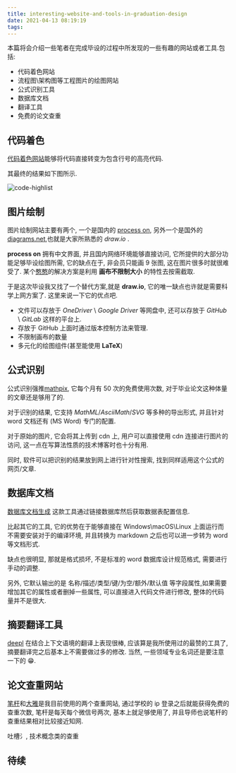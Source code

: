 ```yaml
---
title: interesting-website-and-tools-in-graduation-design
date: 2021-04-13 08:19:19
tags:
---
```


本篇将会介绍一些笔者在完成毕设的过程中所发现的一些有趣的网站或者工具.包括:

- 代码着色网站
- 流程图\架构图等工程图片的绘图网站
- 公式识别工具
- 数据库文档
- 翻译工具
- 免费的论文查重

<!-- more -->

## 代码着色

[代码着色网站](https://highlightcode.com/)能够将代码直接转变为包含行号的高亮代码.

其最终的结果如下图所示.

![code-highlist](https://harumona-blog.oss-cn-beijing.aliyuncs.com/new_articles/code-highlight-website.png)

## 图片绘制

图片绘制网站主要有两个, 一个是国内的 [process on](https://www.processon.com/), 另外一个是国外的[diagrams.net](https://app.diagrams.net/),也就是大家所熟悉的 _draw.io_ .

**process on** 拥有中文界面, 并且国内网络环境能够直接访问, 它所提供的大部分功能足够毕设绘图所需, 它的缺点在于, 非会员只能画 9 张图, 这在图片很多时就很难受了. 某个[憨憨](https://space.bilibili.com/167679424/)的解决方案是利用 **画布不限制大小** 的特性去按需截取.

于是这次毕设我又找了一个替代方案,就是 **draw.io**, 它的唯一缺点也许就是需要科学上网方案了. 这里来说一下它的优点吧.

- 文件可以存放于 _OneDriver_ \ _Google Driver_ 等网盘中, 还可以存放于 _GitHub_ \ _GitLab_ 这样的平台上.
- 存放于 GitHub 上面时通过版本控制方法来管理.
- 不限制画布的数量
- 多元化的绘图组件(甚至能使用 **LaTeX**)

## 公式识别

公式识别强推[mathpix](https://mathpix.com/ocr/), 它每个月有 50 次的免费使用次数, 对于毕业论文这种体量的文章还是够用了的.

对于识别的结果, 它支持 _MathML_/_AsciiMath_/_SVG_ 等多种的导出形式, 并且针对 word 文档还有 (MS Word) 专门的配置.

对于原始的图片, 它会将其上传到 cdn 上, 用户可以直接使用 cdn 连接进行图片的访问, 这一点在写算法性质的技术博客时也十分有用.

同时, 软件可以把识别的结果放到网上进行针对性搜索, 找到同样适用这个公式的网页/文章.

## 数据库文档

[数据库文档生成](https://github.com/alicfeng/mysql_markdown) 这款工具通过链接数据库然后获取数据表配置信息.

比起其它的工具, 它的优势在于能够直接在 Windows\macOS\Linux 上面运行而不需要安装对于的编译环境, 并且转换为 markdown 之后也可以进一步转为 word 等文档形式.

缺点也很明显, 那就是格式损坏, 不是标准的 word 数据库设计规范格式, 需要进行手动的调整.

另外, 它默认输出的是 名称/描述/类型/键/为空/额外/默认值 等字段属性,如果需要增加其它的属性或者删掉一些属性, 可以直接进入代码文件进行修改, 整体的代码量并不是很大.

## 摘要翻译工具

[deepl](https://www.deepl.com/translator) 在结合上下文语境的翻译上表现很棒, 应该算是我所使用过的最赞的工具了, 摘要翻译完之后基本上不需要做过多的修改. 当然, 一些领域专业名词还是要注意一下的 😁.

## 论文查重网站

[笔杆](https://www.bigan.net/)和[大雅](http://dsa.dayainfo.com/)是我目前使用的两个查重网站, 通过学校的 ip 登录之后就能获得免费的查重次数, 笔杆是每天每个微信号两次, 基本上就足够使用了, 并且导师也说笔杆的查重结果相对比较接近知网.

吐槽氵, 技术概念类的查重

## 待续
